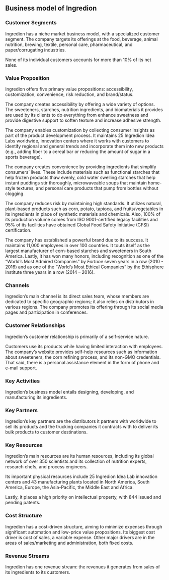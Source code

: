 Business model of Ingredion
---------------------------

 ### Customer Segments

 Ingredion has a niche market business model, with a specialized customer segment. The company targets its offerings at the food, beverage, animal nutrition, brewing, textile, personal care, pharmaceutical, and paper/corrugating industries.

 None of its individual customers accounts for more than 10% of its net sales.

 ### Value Proposition

 Ingredion offers five primary value propositions: accessibility, customization, convenience, risk reduction, and brand/status.

 The company creates accessibility by offering a wide variety of options. The sweeteners, starches, nutrition ingredients, and biomaterials it provides are used by its clients to do everything from enhance sweetness and provide digestive support to soften texture and increase adhesive strength.

 The company enables customization by collecting consumer insights as part of the product development process. It maintains 25 Ingredion Idea Labs worldwide, innovation centers where it works with customers to identify regional and general trends and incorporate them into new products (e.g., adding fiber to a cereal bar or reducing the amount of sugar in a sports beverage).

 The company creates convenience by providing ingredients that simplify consumers’ lives. These include materials such as functional starches that help frozen products thaw evenly, cold water swelling starches that help instant puddings stir thoroughly, microwaveable soups that maintain home-style textures, and personal care products that pump from bottles without clogging.

 The company reduces risk by maintaining high standards. It utilizes natural, plant-based products such as corn, potato, tapioca, and fruits/vegetables in its ingredients in place of synthetic materials and chemicals. Also, 100% of its production volume comes from ISO 9001-certified legacy facilities and 95% of its facilities have obtained Global Food Safety Initiative (GFSI) certification.

 The company has established a powerful brand due to its success. It maintains 11,000 employees in over 100 countries. It touts itself as the largest manufacturer of corn-based starches and sweeteners in South America. Lastly, it has won many honors, including recognition as one of the “World’s Most Admired Companies” by *Fortune* seven years in a row (2010 - 2016) and as one of the ”World’s Most Ethical Companies” by the Ethisphere Institute three years in a row (2014 – 2016).

 ### Channels

 Ingredion’s main channel is its direct sales team, whose members are dedicated to specific geographic regions; it also relies on distributors in various regions. The company promotes its offering through its social media pages and participation in conferences.

 ### Customer Relationships

 Ingredion’s customer relationship is primarily of a self-service nature.

 Customers use its products while having limited interaction with employees. The company’s website provides self-help resources such as information about sweeteners, the corn refining process, and its non-GMO credentials. That said, there is a personal assistance element in the form of phone and e-mail support.

 ### Key Activities

 Ingredion’s business model entails designing, developing, and manufacturing its ingredients.

 ### Key Partners

 Ingredion’s key partners are the distributors it partners with worldwide to sell its products and the trucking companies it contracts with to deliver its bulk products to customer destinations.

 ### Key Resources

 Ingredion’s main resources are its human resources, including its global network of over 350 scientists and its collection of nutrition experts, research chefs, and process engineers.

 Its important physical resources include 25 Ingredion Idea Lab innovation centers and 43 manufacturing plants located in North America, South America, Europe, the Asia-Pacific, the Middle East and Africa.

 Lastly, it places a high priority on intellectual property, with 844 issued and pending patents.

 ### Cost Structure

 Ingredion has a cost-driven structure, aiming to minimize expenses through significant automation and low-price value propositions. Its biggest cost driver is cost of sales, a variable expense. Other major drivers are in the areas of sales/marketing and administration, both fixed costs.

 ### Revenue Streams

 Ingredion has one revenue stream: the revenues it generates from sales of its ingredients to its customers.